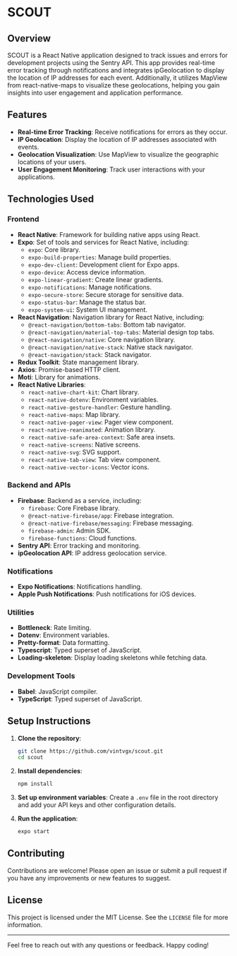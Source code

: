 # SCOUT

## Overview

SCOUT is a React Native application designed to track issues and errors for development projects using the Sentry API. This app provides real-time error tracking through notifications and integrates ipGeolocation to display the location of IP addresses for each event. Additionally, it utilizes MapView from react-native-maps to visualize these geolocations, helping you gain insights into user engagement and application performance.

## Features

- **Real-time Error Tracking**: Receive notifications for errors as they occur.
- **IP Geolocation**: Display the location of IP addresses associated with events.
- **Geolocation Visualization**: Use MapView to visualize the geographic locations of your users.
- **User Engagement Monitoring**: Track user interactions with your applications.

## Technologies Used

### Frontend

- **React Native**: Framework for building native apps using React.
- **Expo**: Set of tools and services for React Native, including:
  - `expo`: Core library.
  - `expo-build-properties`: Manage build properties.
  - `expo-dev-client`: Development client for Expo apps.
  - `expo-device`: Access device information.
  - `expo-linear-gradient`: Create linear gradients.
  - `expo-notifications`: Manage notifications.
  - `expo-secure-store`: Secure storage for sensitive data.
  - `expo-status-bar`: Manage the status bar.
  - `expo-system-ui`: System UI management.
- **React Navigation**: Navigation library for React Native, including:
  - `@react-navigation/bottom-tabs`: Bottom tab navigator.
  - `@react-navigation/material-top-tabs`: Material design top tabs.
  - `@react-navigation/native`: Core navigation library.
  - `@react-navigation/native-stack`: Native stack navigator.
  - `@react-navigation/stack`: Stack navigator.
- **Redux Toolkit**: State management library.
- **Axios**: Promise-based HTTP client.
- **Moti**: Library for animations.
- **React Native Libraries**:
  - `react-native-chart-kit`: Chart library.
  - `react-native-dotenv`: Environment variables.
  - `react-native-gesture-handler`: Gesture handling.
  - `react-native-maps`: Map library.
  - `react-native-pager-view`: Pager view component.
  - `react-native-reanimated`: Animation library.
  - `react-native-safe-area-context`: Safe area insets.
  - `react-native-screens`: Native screens.
  - `react-native-svg`: SVG support.
  - `react-native-tab-view`: Tab view component.
  - `react-native-vector-icons`: Vector icons.

### Backend and APIs

- **Firebase**: Backend as a service, including:
  - `firebase`: Core Firebase library.
  - `@react-native-firebase/app`: Firebase integration.
  - `@react-native-firebase/messaging`: Firebase messaging.
  - `firebase-admin`: Admin SDK.
  - `firebase-functions`: Cloud functions.
- **Sentry API**: Error tracking and monitoring.
- **ipGeolocation API**: IP address geolocation service.

### Notifications

- **Expo Notifications**: Notifications handling.
- **Apple Push Notifications**: Push notifications for iOS devices.

### Utilities

- **Bottleneck**: Rate limiting.
- **Dotenv**: Environment variables.
- **Pretty-format**: Data formatting.
- **Typescript**: Typed superset of JavaScript.
- **Loading-skeleton**: Display loading skeletons while fetching data.

### Development Tools

- **Babel**: JavaScript compiler.
- **TypeScript**: Typed superset of JavaScript.

## Setup Instructions

1. **Clone the repository**:

   ```bash
   git clone https://github.com/vintvgx/scout.git
   cd scout
   ```

2. **Install dependencies**:

   ```bash
   npm install
   ```

3. **Set up environment variables**:
   Create a `.env` file in the root directory and add your API keys and other configuration details.

4. **Run the application**:
   ```bash
   expo start
   ```

## Contributing

Contributions are welcome! Please open an issue or submit a pull request if you have any improvements or new features to suggest.

## License

This project is licensed under the MIT License. See the `LICENSE` file for more information.

---

Feel free to reach out with any questions or feedback. Happy coding!
